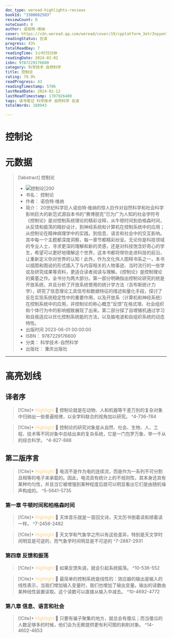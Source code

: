 ```yaml
---
doc_type: weread-highlights-reviews
bookId: "3300082503"
reviewCount: 0
noteCount: 8
author: 诺伯特·维纳
cover: https://cdn.weread.qq.com/weread/cover/19/cpplatform_3etr3npyen7hd2iefe5dzd/t7_cpplatform_3etr3npyen7hd2iefe5dzd1703575939.jpg
readingStatus: 在读
progress: 43%
totalReadDay: 7
readingTime: 1小时35分钟
readingDate: 2024-02-02
isbn: 9787229176600
category: 科学技术 自然科学
title: 控制论
rating: 79.9%
readProgress: 43
readingTimestamp: 5706
lastReadDate: 2024-02-12
lastReadTimestamp: 1707926400
tags: 读书笔记 科学技术 自然科学 在读
totalWords: 189943

---
```


# 控制论

# 元数据
> [!abstract] 控制论
> - ![ 控制论|200](https://cdn.weread.qq.com/weread/cover/19/cpplatform_3etr3npyen7hd2iefe5dzd/t7_cpplatform_3etr3npyen7hd2iefe5dzd1703575939.jpg)
> - 书名： 控制论
> - 作者： 诺伯特·维纳
> - 简介： 20世纪科学巨人诺伯特·维纳的惊人巨作对自然科学和社会科学影响巨大的新范式源自本书的“赛博朋克”已为广为人知的社会学符号《控制论》是对控制系统理论的精彩诠释，从牛顿时间到伯格森时间，从反馈和振荡的精妙设计，到神经系统和计算机在控制系统中的应用；从控制论在精神病理学中的实践，到信息、语言和社会中的交互影响。其中每一个主题都深度洞察，每一章节都精彩纷呈。无论你是科技领域的专业人士，寻求更深的理解和新的灵感，还是对科技饱含好奇心的学生，希望可以更好地理解这个世界，这本书都将带你走进科技的前沿，让重新定义你对世界的认知！此外，作为文化伟人图释书系之一，本书以插图和图说的形式插入了与内容相关的人物事迹、当时流行的一些学说及研究成果等资料，更适合读者阅读与理解。《控制论》是控制理论的奠基之作。全书分为两大部分。第一部分明确指出控制论研究的统是开放系统，并且分析了开放系统使用的统计学方法（吉布斯统计力学），研究了信息理论工具信号和数据特征的措述和量化手段，探讨了反在实现系统稳定性中的重要作用，以及开放系（计算机和神经系统）在控制系统中的应用，并控制论的称心概念“反馈”在格式塔、社会组织和个体行为中的影响细致展现了出来。第二部分探了自增殖机通过学习和自我适应以优化控制系统能的方法，以及脑电波和自组织系统的动态特性。
> - 出版时间 2023-06-01 00:00:00
> - ISBN： 9787229176600
> - 分类： 科学技术-自然科学
> - 出版社： 重庆出版社



---

# 高亮划线

## 译者序

> [!Cite]+ <span style="color: #ffce78;">Highlight</span>
> 📌 控制论就是在动物、人和机器等千差万别的复杂对象中归纳出一些普遍规律，以全学科联合的视角加以研究。
> ^4-736-784

> [!Cite]+ <span style="color: #ffce78;">Highlight</span>
> 📌 控制论的研究对象是从自然、社会、生物、人、工程、技术等不同对象中总结出来的复杂系统，它是一门包罗万象、举一千从的综合科学。
> ^4-827-888
## 第二版序言

> [!Cite]+ <span style="color: #ffce78;">Highlight</span>
> 📌 电流不是作为电的连续流，而是作为一系列不可分割且相等的电子来承载的。因此，电流具有统计上的不规则性，其本身还具有某种均匀性，并且当它被增强到某种程度后就可以明显看出它们是由随机噪声构成的。
> ^5-5641-5735
### 第一章 牛顿时间和柏格森时间

> [!Cite]+ <span style="color: #ffce78;">Highlight</span>
> 📌 天体音乐就是一首回文诗，天文历书倒着读和顺着读一样。
> ^7-2456-2482

> [!Cite]+ <span style="color: #ffce78;">Highlight</span>
> 📌 天文学和气象学之所以有这些差异，特别是天文学时间明显是可逆的，而气象学时间明显是不可逆的
> ^7-2887-2931
### 第四章 反馈和振荡

> [!Cite]+ <span style="color: #ffce78;">Highlight</span>
> 📌 如果反馈失调，就会引起系统振荡。
> ^10-536-552

> [!Cite]+ <span style="color: #ffce78;">Highlight</span>
> 📌 最简单的控制系统是线性的：效应器的输出是输入的线性表示，当我们增加输入变量时，我们也增加了输出变量。输出的读数由某种线性装置读取。这个读数可以直接从输入中减去。
> ^10-4692-4772
### 第八章 信息、语言和社会

> [!Cite]+ <span style="color: #ffce78;">Highlight</span>
> 📌 只要有骗子聚集的地方，就总会有傻瓜；而当傻瓜的人数足够多的时候，他们会为无赖提供更有利可图的剥削对象。
> ^14-4602-4653

